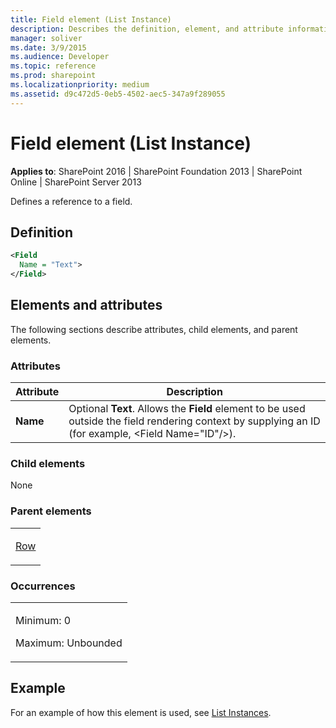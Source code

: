 ```yaml
---
title: Field element (List Instance)
description: Describes the definition, element, and attribute information for the Field element (List Instance), which defines a reference to a field.
manager: soliver
ms.date: 3/9/2015
ms.audience: Developer
ms.topic: reference
ms.prod: sharepoint
ms.localizationpriority: medium
ms.assetid: d9c472d5-0eb5-4502-aec5-347a9f289055
---
```


# Field element (List Instance)

**Applies to**: SharePoint 2016 | SharePoint Foundation 2013 | SharePoint Online | SharePoint Server 2013

Defines a reference to a field.

## Definition

```XML
<Field
  Name = "Text">
</Field>
```

## Elements and attributes

The following sections describe attributes, child elements, and parent elements.

### Attributes

|Attribute|Description|
|---------|-----------|
|**Name**|Optional **Text**. Allows the **Field** element to be used outside the field rendering context by supplying an ID (for example, \<Field Name="ID"/\>).|

### Child elements

None

### Parent elements

<table>
<colgroup>
<col width="100%" />
</colgroup>
<tbody>
<tr class="odd">
<td align="left"><p><a href="row-element-list-instance.md">Row</a></p></td>
</tr>
</tbody>
</table>

### Occurrences

<table>
<colgroup>
<col width="100%" />
</colgroup>
<tbody>
<tr class="odd">
<td align="left"><p>Minimum: 0</p>
<p>Maximum: Unbounded</p></td>
</tr>
</tbody>
</table>

## Example

For an example of how this element is used, see [List Instances](list-instances.md).

<br/>







